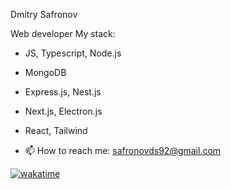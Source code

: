 Dmitry Safronov

Web developer
My stack: 
- JS, Typescript, Node.js
- MongoDB
- Express.js, Nest.js
- Next.js, Electron.js
- React, Tailwind

- 📫 How to reach me: safronovds92@gmail.com  
  
[![wakatime](https://wakatime.com/badge/user/008c71d4-858b-4a7b-a4a9-4d5ba33085e5.svg)](https://wakatime.com/@008c71d4-858b-4a7b-a4a9-4d5ba33085e5)

<!---
sds92/sds92 is a ✨ special ✨ repository because its `README.md` (this file) appears on your GitHub profile.
You can click the Preview link to take a look at your changes.
--->
